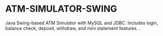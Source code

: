 # ATM-SIMULATOR-SWING
Java Swing-based ATM Simulator with MySQL and JDBC. Includes login, balance check, deposit, withdraw, and mini statement features. .
